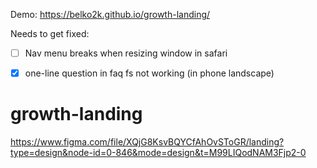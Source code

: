 Demo: https://belko2k.github.io/growth-landing/

Needs to get fixed: 
- [ ]  Nav menu breaks when resizing window in safari
- [x] one-line question in faq fs not working (in phone landscape)



# growth-landing
https://www.figma.com/file/XQjG8KsvBQYCfAhOvSToGR/landing?type=design&node-id=0-846&mode=design&t=M99LIQodNAM3Fjp2-0
